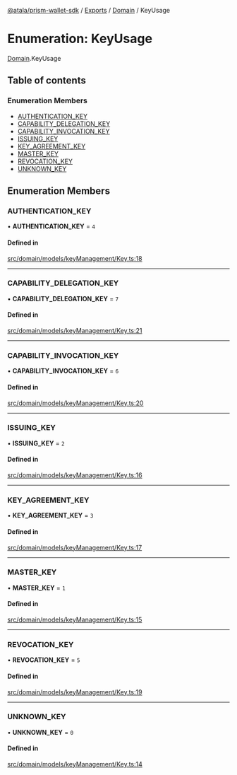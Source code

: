 [@atala/prism-wallet-sdk](../README.md) / [Exports](../modules.md) / [Domain](../modules/Domain.md) / KeyUsage

# Enumeration: KeyUsage

[Domain](../modules/Domain.md).KeyUsage

## Table of contents

### Enumeration Members

- [AUTHENTICATION\_KEY](Domain.KeyUsage.md#authentication_key)
- [CAPABILITY\_DELEGATION\_KEY](Domain.KeyUsage.md#capability_delegation_key)
- [CAPABILITY\_INVOCATION\_KEY](Domain.KeyUsage.md#capability_invocation_key)
- [ISSUING\_KEY](Domain.KeyUsage.md#issuing_key)
- [KEY\_AGREEMENT\_KEY](Domain.KeyUsage.md#key_agreement_key)
- [MASTER\_KEY](Domain.KeyUsage.md#master_key)
- [REVOCATION\_KEY](Domain.KeyUsage.md#revocation_key)
- [UNKNOWN\_KEY](Domain.KeyUsage.md#unknown_key)

## Enumeration Members

### AUTHENTICATION\_KEY

• **AUTHENTICATION\_KEY** = ``4``

#### Defined in

[src/domain/models/keyManagement/Key.ts:18](https://github.com/hyperledger/identus-edge-agent-sdk-ts/blob/2cdbf1ede368164be3dd56f3e362e76e94d48b48/src/domain/models/keyManagement/Key.ts#L18)

___

### CAPABILITY\_DELEGATION\_KEY

• **CAPABILITY\_DELEGATION\_KEY** = ``7``

#### Defined in

[src/domain/models/keyManagement/Key.ts:21](https://github.com/hyperledger/identus-edge-agent-sdk-ts/blob/2cdbf1ede368164be3dd56f3e362e76e94d48b48/src/domain/models/keyManagement/Key.ts#L21)

___

### CAPABILITY\_INVOCATION\_KEY

• **CAPABILITY\_INVOCATION\_KEY** = ``6``

#### Defined in

[src/domain/models/keyManagement/Key.ts:20](https://github.com/hyperledger/identus-edge-agent-sdk-ts/blob/2cdbf1ede368164be3dd56f3e362e76e94d48b48/src/domain/models/keyManagement/Key.ts#L20)

___

### ISSUING\_KEY

• **ISSUING\_KEY** = ``2``

#### Defined in

[src/domain/models/keyManagement/Key.ts:16](https://github.com/hyperledger/identus-edge-agent-sdk-ts/blob/2cdbf1ede368164be3dd56f3e362e76e94d48b48/src/domain/models/keyManagement/Key.ts#L16)

___

### KEY\_AGREEMENT\_KEY

• **KEY\_AGREEMENT\_KEY** = ``3``

#### Defined in

[src/domain/models/keyManagement/Key.ts:17](https://github.com/hyperledger/identus-edge-agent-sdk-ts/blob/2cdbf1ede368164be3dd56f3e362e76e94d48b48/src/domain/models/keyManagement/Key.ts#L17)

___

### MASTER\_KEY

• **MASTER\_KEY** = ``1``

#### Defined in

[src/domain/models/keyManagement/Key.ts:15](https://github.com/hyperledger/identus-edge-agent-sdk-ts/blob/2cdbf1ede368164be3dd56f3e362e76e94d48b48/src/domain/models/keyManagement/Key.ts#L15)

___

### REVOCATION\_KEY

• **REVOCATION\_KEY** = ``5``

#### Defined in

[src/domain/models/keyManagement/Key.ts:19](https://github.com/hyperledger/identus-edge-agent-sdk-ts/blob/2cdbf1ede368164be3dd56f3e362e76e94d48b48/src/domain/models/keyManagement/Key.ts#L19)

___

### UNKNOWN\_KEY

• **UNKNOWN\_KEY** = ``0``

#### Defined in

[src/domain/models/keyManagement/Key.ts:14](https://github.com/hyperledger/identus-edge-agent-sdk-ts/blob/2cdbf1ede368164be3dd56f3e362e76e94d48b48/src/domain/models/keyManagement/Key.ts#L14)

